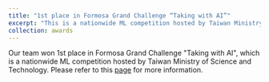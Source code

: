 ```yaml
---
title: "1st place in Formosa Grand Challenge “Taking with AI”"
excerpt: "This is a nationwide ML competition hosted by Taiwan Ministry of Science and Technology."
collection: awards
---
```


Our team won 1st place in Formosa Grand Challenge "Taking with AI", which is a nationwide ML competition hosted by Taiwan Ministry of Science and Technology.
Please refer to this [page](https://po-chun-chien.github.io/projects/2.FGC/) for more information.